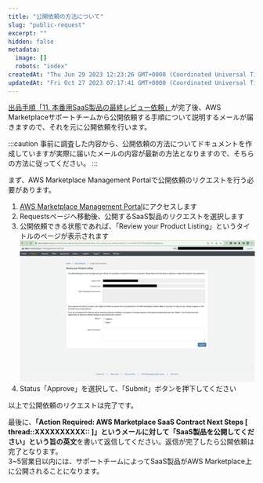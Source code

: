 ```yaml
---
title: "公開依頼の方法について"
slug: "public-request"
excerpt: ""
hidden: false
metadata: 
  image: []
  robots: "index"
createdAt: "Thu Jun 29 2023 12:23:26 GMT+0000 (Coordinated Universal Time)"
updatedAt: "Fri Oct 27 2023 07:17:41 GMT+0000 (Coordinated Universal Time)"
---
```

[出品手順「11. 本番用SaaS製品の最終レビュー依頼」](/docs/aws-marketplace-integration/aws-marketplace-integration)が完了後、AWS Marketplaceサポートチームから公開依頼する手順について説明するメールが届きますので、それを元に公開依頼を行います。

:::caution
事前に調査した内容から、公開依頼の方法についてドキュメントを作成していますが実際に届いたメールの内容が最新の方法となりますので、そちらの方法に従ってください。
:::

まず、AWS Marketplace Management Portalで公開依頼のリクエストを行う必要があります。

1. <a href="https://aws.amazon.com/marketplace/management/homepage" target="_blank">AWS Marketplace Management Portal</a>にアクセスします
2. Requestsページへ移動後、公開するSaaS製品のリクエストを選択します
3. 公開依頼できる状態であれば、「Review your Product Listing」というタイトルのページが表示されます  
   ![public-request-1](/img/aws-marketplace-integration/supplementary/public-request-1.png)
4. Status「Approve」を選択して、「Submit」ボタンを押下してください

以上で公開依頼のリクエストは完了です。

最後に、**「Action Required: AWS Marketplace SaaS Contract Next Steps [ thread::XXXXXXXXXX:: ]」**というメールに対して「SaaS製品を公開してください」という旨の**英文**を書いて返信してください。返信が完了したら公開依頼は完了となります。  
3~5営業日以内には、サポートチームによってSaaS製品がAWS Marketplace上に公開されることになります。

